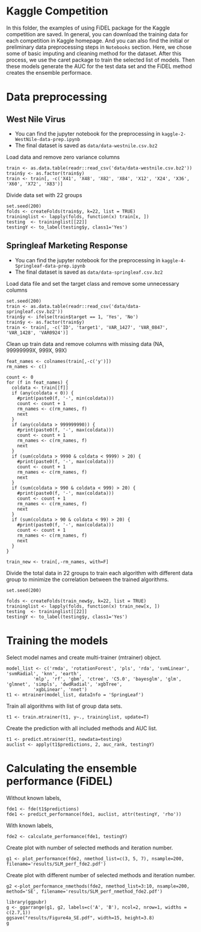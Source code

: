 # Kaggle Competition

In this folder, the examples of using FiDEL package for the Kaggle competition are saved. In general, you can download the training data for each competition in Kaggle homepage. And you can also find the initial or preliminary data preprocessing steps in `Notebooks` section. Here, we chose some of basic imputing and cleaning method for the dataset. After this process, we use the caret package to train the selected list of models. Then these models generate the AUC for the test data set and the FiDEL method creates the ensemble performace. 

# Data preprocessing

## West Nile Virus

- You can find the jupyter notebook for the preprocessing in `kaggle-2-WestNile-data-prep.ipynb`
- The final dataset is saved as `data/data-westnile.csv.bz2`

Load data and remove zero variance columns
```{r}
train <- as.data.table(readr::read_csv('data/data-westnile.csv.bz2'))
train$y <- as.factor(train$y)
train <- train[, -c('X41', 'X48', 'X82', 'X84', 'X12', 'X24', 'X36', 'X60', 'X72', 'X83')]
```

Divide data set with 22 groups
```{r}
set.seed(200)
folds <- createFolds(train$y, k=22, list = TRUE)
traininglist <- lapply(folds, function(x) train[x, ])
testing  <- traininglist[[22]]
testingY <- to_label(testing$y, class1='Yes')
```

## Springleaf Marketing Response

- You can find the jupyter notebook for the preprocessing in `kaggle-4-Springleaf-data-prep.ipynb`
- The final dataset is saved as `data/data-springleaf.csv.bz2`

Load data file and set the target class and remove some unnecessary columns
```{r}
set.seed(200)
train <- as.data.table(readr::read_csv('data/data-springleaf.csv.bz2'))
train$y <- ifelse(train$target == 1, 'Yes', 'No')
train$y <- as.factor(train$y)
train <- train[, -c('ID', 'target1', 'VAR_1427', 'VAR_0847', 'VAR_1428', 'VAR0924')]
```

Clean up train data and remove columns with missing data (NA, 99999999X, 999X, 99X)
```{r}
feat_names <- colnames(train[,-c('y')])
rm_names <- c()

count <- 0
for (f in feat_names) {
  coldata <- train[[f]]
  if (any(coldata < 0)) {
    #print(paste0(f, '-', min(coldata)))
    count <- count + 1
    rm_names <- c(rm_names, f)
    next
  }
  if (any(coldata > 999999990)) {
    #print(paste0(f, '-', max(coldata)))
    count <- count + 1
    rm_names <- c(rm_names, f)
    next
  }
  if (sum(coldata > 9990 & coldata < 9999) > 20) {
    #print(paste0(f, '-', max(coldata)))
    count <- count + 1
    rm_names <- c(rm_names, f)
    next
  }
  if (sum(coldata > 990 & coldata < 999) > 20) {
    #print(paste0(f, '-', max(coldata)))
    count <- count + 1
    rm_names <- c(rm_names, f)
    next
  }
  if (sum(coldata > 90 & coldata < 99) > 20) {
    #print(paste0(f, '-', max(coldata)))
    count <- count + 1
    rm_names <- c(rm_names, f)
    next
  }
}

train_new <- train[,-rm_names, with=F]
```

Divide the total data in 22 groups to train each algorithm with different data group to minimize the correlation between the trained algorithms.
```{r}
set.seed(200)

folds <- createFolds(train_new$y, k=22, list = TRUE)
traininglist <- lapply(folds, function(x) train_new[x, ])
testing  <- traininglist[[22]]
testingY <- to_label(testing$y, class1='Yes')
```

# Training the models

Select model names and create multi-trainer (mtrainer) object.
```
model_list <- c('rmda', 'rotationForest', 'pls', 'rda', 'svmLinear', 'svmRadial', 'knn', 'earth', 
          'mlp', 'rf', 'gbm', 'ctree', 'C5.0', 'bayesglm', 'glm', 'glmnet', 'simpls', 'dwdRadial', 'xgbTree', 
          'xgbLinear', 'nnet')
t1 <- mtrainer(model_list, dataInfo = 'SpringLeaf')
```

Train all algorithms with list of group data sets.
```{r}
t1 <- train.mtrainer(t1, y~., traininglist, update=T)
```

Create the prediction with all included methods and AUC list.
```{r}
t1 <- predict.mtrainer(t1, newdata=testing)
auclist <- apply(t1$predictions, 2, auc_rank, testingY)
```

# Calculating the ensemble performance (FiDEL)

Without known labels, 
```{r}
fde1 <- fde(t1$predictions)
fde1 <- predict_performance(fde1, auclist, attr(testingY, 'rho'))
```

With known labels,
```{r}
fde2 <- calculate_performance(fde1, testingY)
```

Create plot with number of selected methods and iteration number.
```{r}
g1 <- plot_performance(fde2, nmethod_list=c(3, 5, 7), nsample=200, filename='results/SLM_perf_fde2.pdf')
```

Create plot with different number of selected methods and iteration number.
```{r}
g2 <-plot_performance_nmethods(fde2, nmethod_list=3:10, nsample=200, method='SE', filename='results/SLM_perf_nmethod_fde2.pdf')
```

```{r}
library(ggpubr)
g <- ggarrange(g1, g2, labels=c('A', 'B'), ncol=2, nrow=1, widths = c(2.7,1))
ggsave("results/Figure4a_SE.pdf", width=15, height=3.8)
g
```

